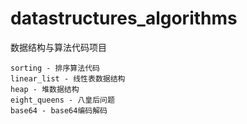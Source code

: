 # datastructures_algorithms
数据结构与算法代码项目

    sorting - 排序算法代码
    linear_list - 线性表数据结构
    heap - 堆数据结构
    eight_queens - 八皇后问题
    base64 - base64编码解码

